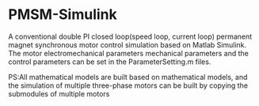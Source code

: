 # PMSM-Simulink
A conventional double PI closed loop(speed loop, current loop)  permanent magnet synchronous motor control simulation based on Matlab Simulink.
The motor electromechanical parameters mechanical parameters  and the control parameters can be set in the ParameterSetting.m files.

PS:All mathematical models are built based on mathematical models, and the simulation of multiple three-phase motors can be built by copying the submodules of multiple motors
